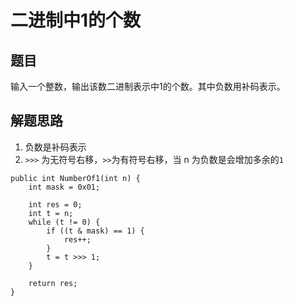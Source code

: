 # 二进制中1的个数

## 题目

[](https://www.nowcoder.com/practice/8ee967e43c2c4ec193b040ea7fbb10b8?tpId=13&tqId=11164&rp=1&ru=%2Fta%2Fcoding-interviews&qru=%2Fta%2Fcoding-interviews%2Fquestion-ranking&tPage=1)

输入一个整数，输出该数二进制表示中1的个数。其中负数用补码表示。

## 解题思路

  1. 负数是补码表示
  2. `>>>` 为无符号右移，`>>`为有符号右移，当 n 为负数是会增加多余的`1`

```
public int NumberOf1(int n) {
    int mask = 0x01;

    int res = 0;
    int t = n;
    while (t != 0) {
        if ((t & mask) == 1) {
            res++;
        }
        t = t >>> 1;
    }

    return res;
}
```
